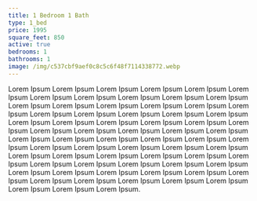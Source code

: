 ```yaml
---
title: 1 Bedroom 1 Bath
type: 1_bed
price: 1995
square_feet: 850
active: true
bedrooms: 1
bathrooms: 1
image: /img/c537cbf9aef0c8c5c6f48f7114338772.webp
---
```

Lorem Ipsum Lorem Ipsum Lorem Ipsum Lorem Ipsum Lorem Ipsum Lorem Ipsum Lorem Ipsum Lorem Ipsum Lorem Ipsum Lorem Ipsum Lorem Ipsum Lorem Ipsum Lorem Ipsum Lorem Ipsum Lorem Ipsum Lorem Ipsum Lorem Ipsum Lorem Ipsum Lorem Ipsum Lorem Ipsum Lorem Ipsum Lorem Ipsum Lorem Ipsum Lorem Ipsum Lorem Ipsum Lorem Ipsum Lorem Ipsum Lorem Ipsum Lorem Ipsum Lorem Ipsum Lorem Ipsum Lorem Ipsum Lorem Ipsum Lorem Ipsum Lorem Ipsum Lorem Ipsum Lorem Ipsum Lorem Ipsum Lorem Ipsum Lorem Ipsum Lorem Ipsum Lorem Ipsum Lorem Ipsum Lorem Ipsum Lorem Ipsum Lorem Ipsum Lorem Ipsum Lorem Ipsum Lorem Ipsum Lorem Ipsum Lorem Ipsum Lorem Ipsum Lorem Ipsum Lorem Ipsum Lorem Ipsum Lorem Ipsum Lorem Ipsum Lorem Ipsum Lorem Ipsum Lorem Ipsum Lorem Ipsum Lorem Ipsum Lorem Ipsum Lorem Ipsum Lorem Ipsum Lorem Ipsum Lorem Ipsum Lorem Ipsum Lorem Ipsum.
